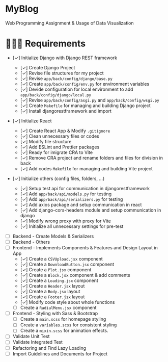 # MyBlog
Web Programming Assignment &amp; Usage of Data Visualization

# 🧑🏼‍💻 Requirements
- [✓] Initialize Django with Django REST framework
  - [✓] Create Django Project
  - [✓] Revise file structures for my project
  - [✓] Revise `app/back/config/django/base.py`
  - [✓] Create `app/back/config/env.py` for environment variables
  - [✓] Devide configuration for local environment to add `app/back/config/django/local.py`
  - [✓] Revise `app/back/config/asgi.py` and `app/back/config/wsgi.py`
  - [✓] Create `Makefile` for managing and building Django project
  - [✓] Install djangorestframework and import

- [✓] Initialize React
  - [✓] Create React App & Modify `.gitignore`
  - [✓] Clean unnecessary files or codes
  - [✓] Modify file structure
  - [✓] Add ESLint and Prettier packages
  - [✓] Ready for imigrate CRA to Vite
  - [✓] Remove CRA project and rename folders and files for division in back
  - [✓] Add codes `Makefile` for managing and building Vite project

- [✓] Initialize others (config files, folders, ...)
  - [✓] Setup test api for communication in djangorestframework
  - [✓] Add `app/back/api/models.py` for testing
  - [✓] Add `app/back/api/serializers.py` for testing
  - [✓] Add axios package and setup communication in react
  - [✓] Add django-cors-headers module and setup communication in django
  - [✓] Modify wrong proxy with proxy for Vite
  - [✓] Initialize all unnecessary settings for pre-test

- [ ] Backend - Create Models & Serializers
- [ ] Backend - Others
- [ ] Frontend - Implements Components & Features and Design Layout in App
  - [✓] Create a `CSVUpload.jsx` component
  - [✓] Create a `DownloadButton.jsx` component
  - [✓] Create a `Plot.jsx` component
  - [✓] Create a `Block.jsx` component & add comments
  - [✓] Create a `Loading.jsx` component
  - [✓] Create a `Header.jsx` layout
  - [✓] Create a `Body.jsx` layout
  - [✓] Create a `Footer.jsx` layout
  - [✓] Modify code style about whole functions
  - [ ] Create a `RadialMenu.jsx` component

- [ ] Frontend - Styling with Sass & Bootstrap
  - [ ] Create a `main.scss` for homepage styling
  - [ ] Create a `variables.scss` for consistent styling
  - [ ] Create a `mixin.scss` for animation effects.

- [ ] Validate Unit Test
- [ ] Validate Integrated Test
- [ ] Refactoring and Find Lazy Loading
- [ ] Import Guidelines and Documents for Project